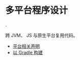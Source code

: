 # 多平台程序设计

.

跨 JVM、 JS 与原生平台复用代码。

- [平台相关声明](platform-specific-declarations.md)
- [以 Gradle 构建](building-mpp-with-gradle.md)
